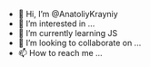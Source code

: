 - 👋 Hi, I’m @AnatoliyKrayniy
- 👀 I’m interested in ...
- 🌱 I’m currently learning JS
- 💞️ I’m looking to collaborate on ...
- 📫 How to reach me ...

<!---
AnatoliyKrayniy/AnatoliyKrayniy is a ✨ special ✨ repository because its `README.md` (this file) appears on your GitHub profile.
You can click the Preview link to take a look at your changes.
--->

